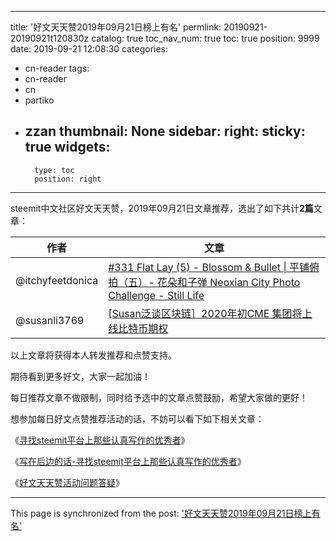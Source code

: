 
---
title: '好文天天赞2019年09月21日榜上有名'
permlink: 20190921-20190921t120830z
catalog: true
toc_nav_num: true
toc: true
position: 9999
date: 2019-09-21 12:08:30
categories:
- cn-reader
tags:
- cn-reader
- cn
- partiko
- zzan
thumbnail: None
sidebar:
    right:
        sticky: true
widgets:
    -
        type: toc
        position: right
---



steemit中文社区好文天天赞，2019年09月21日文章推荐，选出了如下共计**2篇**文章：


<table>
<thead>
<tr>
  <th>作者</th>
  <th>文章</th>
</tr>
</thead>
<tbody>
<tr>
  <td>@itchyfeetdonica</td>
  <td><a href="https://busy.org/@itchyfeetdonica/331-flat-lay-5-blossom-and-bullet-or-neoxian-city-photo-challenge-still-life">#331 Flat Lay (5) - Blossom & Bullet | 平铺俯拍（五）- 花朵和子弹 Neoxian City Photo Challenge - Still Life</a></td>
</tr>
<tr>
  <td>@susanli3769</td>
  <td><a href="https://busy.org/@susanli3769/susan-2020-cme">[Susan泛谈区块链］2020年初CME 集团将上线比特币期权</a></td>
</tr>
</tbody>
</table>



以上文章将获得本人转发推荐和点赞支持。

期待看到更多好文，大家一起加油！

每日推荐文章不做限制，同时给予选中的文章点赞鼓励，希望大家做的更好！

想参加每日好文点赞推荐活动的话，不妨可以看下如下相关文章：

《[寻找steemit平台上那些认真写作的优秀者](https://steemit.com/cn-reader/@rivalhw/scmuv-steemit)》

《[写在后边的话-寻找steemit平台上那些认真写作的优秀者](https://steemit.com/cn-reader/@rivalhw/2cqqm9-steemit)》

《[好文天天赞活动问题答疑](https://steemit.com/sct/@rivalhw/100-1559571827)》



- - -

This page is synchronized from the post: ['好文天天赞2019年09月21日榜上有名'](https://steemit.com/@rivalhw/20190921-20190921t120830z)

